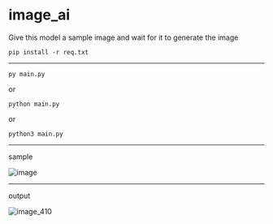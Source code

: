 # image_ai
Give this model a sample image and wait for it to generate the image

```
pip install -r req.txt
```
______________________________________
```
py main.py
```
or
```
python main.py
```
or
```
python3 main.py
```
______________________________________



sample



![image](https://github.com/user-attachments/assets/4cc9caf1-2eca-4ea6-a5da-763abaa7bc24)

______________________________________

output



![image_410](https://github.com/user-attachments/assets/96e123df-e7bd-49d5-abff-e7f3e36e04e4)
